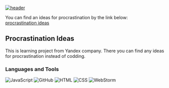 [![header](https://github.com/laruse91/procrastination/blob/main/img/title.jpg?raw=true)](https://laruse91-procrastination.web.app)  

You can find an ideas for procrastination by the link below:  
[procrastination ideas](https://laruse91-procrastination.web.app)  

## Procrastination Ideas

This is learning project from Yandex company. There you can find any ideas for procrastination instead of codding. 


### Languages and Tools


![JavaScript](https://img.shields.io/badge/-JavaScript-%23DAF7A6?style=flat-square&logo=javaScript&logoColor=%23607d8b 'JavaScript')
![GitHub](https://img.shields.io/badge/-GitHub-%23212121?style=flat-square&logo=gitHub 'GitHub')
![HTML](https://img.shields.io/badge/-HTML-%23ff8a65?style=flat-square&logo=html5&logoColor=white 'HTML')
![CSS](https://img.shields.io/badge/-CSS-%239575cd?style=flat-square&logo=css3&logoColor=white 'CSS')
![WebStorm](https://img.shields.io/badge/-WebStorm-%23607d8b?style=flat-square&logo=webstorm&logoColor=white 'WebStorm')